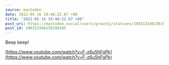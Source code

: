 ```yaml
---
source: mastodon
date: 2022-05-16 19:48:22.87 +00
title: "2022-05-16 19:48:22.87 +00"
post_uri: https://mastodon.social/users/gravely/statuses/108313346236198105
post_id: 108313346236198105
---
```

Beep beep!

[https://www.youtube.com/watch?v=F-z6u5hFgPk](https://www.youtube.com/watch?v=F-z6u5hFgPk)


